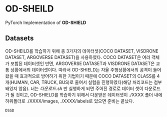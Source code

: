 # OD-SHEILD
PyTorch Implementation of __OD-SHIELD__

## Datasets
OD-SHEILD를 학습하기 위해 총 3가지의 데이터셋(COCO DATASET, VISDRONE DATASET, ARGOVERSE DATASET)을 사용하였다. COCO DATASET은 여러 객체가 포함된 데이터셋인 반면, ARGOVERSE DATASET과 VISDRONE DATASET은 교통 상황에서의 데이터셋이다. 따라서 OD-SHIELD는 자율 주행상황에서의 공격이 들어왔을 때 효과적으로 방어하기 위한 기법이기 때문에 COCO DATASET의 CLASS를 4개(HUMAN, CAR, TRUCK, BUS)로 줄여서 실험을 진행하였다(해당 처리코드는 첨부돼있지 않음). 너는 _다운로드.sh_ 만 실행하게 되면 주어진 경로로 데이터 셋이 다운로드가 될 것이고, OD-SHIELD를 학습하기 위해서 다운받은 데이터셋이 ./XXXX 폴더 내에 하위폴더로 ./XXXX/images, ./XXXX/labels로 있으면 준비는 끝났다.
```
DSSD
```
